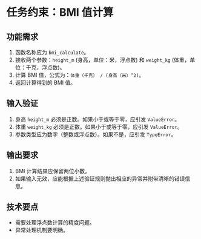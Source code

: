 # 任务约束：BMI 值计算

## 功能需求
1.  函数名称应为 `bmi_calculate`。
2.  接收两个参数：`height_m` (身高，单位：米，浮点数) 和 `weight_kg` (体重，单位：千克，浮点数)。
3.  计算 BMI 值，公式为：`体重（千克） / (身高（米）^2)`。
4.  返回计算得到的 BMI 值。

## 输入验证
1.  身高 `height_m` 必须是正数。如果小于或等于零，应引发 `ValueError`。
2.  体重 `weight_kg` 必须是正数。如果小于或等于零，应引发 `ValueError`。
3.  参数类型应为数字（整数或浮点数）。如果不是，应引发 `TypeError`。

## 输出要求
1.  BMI 计算结果应保留两位小数。
2.  如果输入无效，应能根据上述验证规则抛出相应的异常并附带清晰的错误信息。

## 技术要点
-   需要处理浮点数计算的精度问题。
-   异常处理机制要明确。 